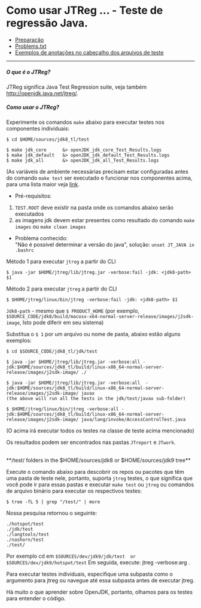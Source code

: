 # Como usar JTReg ... - Teste de regressão Java.

 * [Preparação](preparations.md)
 * [Problems.txt](problems.txt.md)
 * [Exemplos de anotações no cabeçalho dos arquivos de teste](test-annotations.md)
---
##### O que é o JTReg?

JTReg significa Java Test Regression suite, veja também http://openjdk.java.net/jtreg/.

##### Como usar o JTReg?
Experimente os comandos ```make``` abaixo para executar testes nos componentes individuais:
```
$ cd $HOME/sources/jdk8_tl/test
 
$ make jdk_core      &> openJDK_jdk_core_Test_Results.logs
$ make jdk_default   &> openJDK_jdk_default_Test_Results.logs 
$ make jdk_all       &> openJDK_jdk_all_Test_Results.logs
```

(As variáveis ​​de ambiente necessárias precisam estar configuradas antes do comando ```make test``` ser executado e funcionar nos componentes acima, para uma lista maior veja [link](https://community.oracle.com/docs/DOC-992140).

* Pré-requisitos: <br/>
1) ```TEST.ROOT``` deve existir na pasta onde os comandos abaixo serão executados <br/>
2) as imagens jdk devem estar presentes como resultado do comando ```make images``` ou ```make clean images``` <br/>

* Problema conhecido: <br/>
"Não é possível determinar a versão do java", solução: ```unset JT_JAVA in .bashrc```

Método 1 para executar ```jtreg``` a partir do CLI
```
$ java -jar $HOME/jtreg/lib/jtreg.jar -verbose:fail -jdk: <jdk8-path> $1
```

Método 2 para executar ```jtreg``` a partir do CLI
```
$ $HOME/jtreg/linux/bin/jtreg -verbose:fail -jdk: <jdk8-path> $1
```

```Jdk8-path``` - mesmo que ```$ PRODUCT_HOME``` (por exemplo, ```$SOURCE_CODE/jdk8/build/macosx-x64-normal-server-release/images/j2sdk-image```, Isto pode diferir em seu sistema)

Substitua o ```$ 1``` por um arquivo ou nome de pasta, abaixo estão alguns exemplos:

```
$ cd $SOURCE_CODE/jdk8_tl/jdk/test

$ java -jar $HOME/jtreg/lib/jtreg.jar -verbose:all -jdk:$HOME/sources/jdk8_tl/build/linux-x86_64-normal-server-release/images/j2sdk-image/ ./ 

$ java -jar $HOME/jtreg/lib/jtreg.jar -verbose:all  -jdk:$HOME/sources/jdk8_tl/build/linux-x86_64-normal-server-release/images/j2sdk-image/ javax
(the above will run all the tests in the jdk/test/javax sub-folder)

$ $HOME/jtreg/linux/bin/jtreg -verbose:all -jdk:$HOME/sources/jdk8_tl/build/linux-x86_64-normal-server-release/images/j2sdk-image/ java/lang/invoke/AccessControlTest.java
```

(O acima irá executar todos os testes na classe de teste acima mencionado)

Os resultados podem ser encontrados nas pastas ```JTreport``` e ```JTwork```.

<br/>
**/test/ folders in the $HOME/sources/jdk8 or $HOME/sources/jdk9 tree**

Execute o comando abaixo para descobrir os repos ou pacotes que têm uma pasta de teste nele, portanto, suporta ```jtreg``` testes, o que significa que você pode ir para essas pastas e executar ```make test``` ou ```jtreg``` ou comandos de arquivo binário para executar os respectivos testes:

```
$ tree -fL 5 | grep "/test/" | more
```

Nossa pesquisa retornou o seguinte:
```
./hotspot/test
./jdk/test
./langtools/test
./nashorn/test
./test/
```

Por exemplo cd em
``` $SOURCES/dev/jdk9/jdk/test  or  $SOURCES/dev/jdk9/hotspot/test ```
Em seguida, execute: jtreg -verbose:arg .

Para executar testes individuais, especifique uma subpasta como o argumento para jtreg ou navegue até essa subpasta antes de executar jtreg.

Há muito o que aprender sobre OpenJDK, portanto, olhamos para os testes para entender o código.